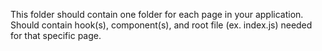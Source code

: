 This folder should contain one folder for each page in your application. Should contain hook(s), component(s), and root file (ex. index.js) needed for that specific page.

